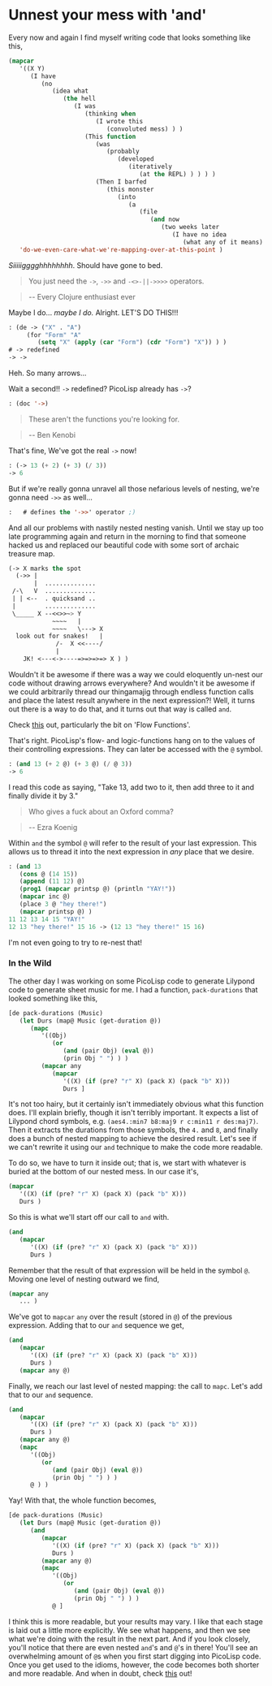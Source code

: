 # Unnest your mess with 'and'

Every now and again I find myself writing code that looks something like this,
```lisp
(mapcar 
   '((X Y)
      (I have
         (no
            (idea what 
               (the hell
                  (I was
                     (thinking when
                        (I wrote this 
                           (convoluted mess) ) )
                     (This function 
                        (was 
                           (probably 
                              (developed 
                                 (iteratively
                                    (at the REPL) ) ) ) )
                        (Then I barfed 
                           (this monster 
                              (into 
                                 (a 
                                    (file
                                       (and now
                                          (two weeks later
                                             (I have no idea
                                                (what any of it means) ) ) ) ) ) ) ) ) ) ) ) ) ) ) )
   'do-we-even-care-what-we're-mapping-over-at-this-point )
```

*Siiiiigggghhhhhhhh*. Should have gone to bed.

> You just need the `->`, `->>` and `-<>-||->>>>` operators.

> -- Every Clojure enthusiast ever

Maybe I do... *maybe I do.* Alright. LET'S DO THIS!!!
```lisp
: (de -> ("X" . "A")
     (for "Form" "A"
        (setq "X" (apply (car "Form") (cdr "Form") "X")) ) )
# -> redefined
-> ->
```

Heh. So many arrows...

Wait a second!! `->` redefined? PicoLisp already has `->`? 
```lisp
: (doc '->)
```

> These aren't the functions you're looking for.

> -- Ben Kenobi

That's fine, We've got the real `->` now!
```lisp
: (-> 13 (+ 2) (+ 3) (/ 3))
-> 6
```

But if we're really gonna unravel all those nefarious levels of nesting, we're gonna need `->>` as well...
```lisp
:   # defines the '->>' operator ;)
```

And all our problems with nastily nested nesting vanish. Until we stay up too late programming again and return in the morning to find that someone hacked us and replaced our beautiful code with some sort of archaic treasure map.
```lisp
(-> X marks the spot
  (->> |
       |  ..............
 /-\   V  ..............
 | | <--  . quicksand ..
 |        ..............
 \_____ X --<<>>~> Y
            ~~~~   |
            ~~~~   \---> X
  look out for snakes!   |             
             /-  X <<----/
             |
    JK! <---<->----=>=>=>=> X ) )
```

Wouldn't it be awesome if there was a way we could eloquently un-nest our code without drawing arrows everywhere? And wouldn't it be awesome if we could arbitrarily thread our thingamajig through endless function calls and place the latest result anywhere in the next expression?! Well, it turns out there is a way to do that, and it turns out that way is called `and`. 

Check [this](http://software-lab.de/doc/ref.html#atres) out, particularly the bit on 'Flow Functions'.

That's right. PicoLisp's flow- and logic-functions hang on to the values of their controlling expressions. They can later be accessed with the `@` symbol.

```lisp
: (and 13 (+ 2 @) (+ 3 @) (/ @ 3))
-> 6
```
I read this code as saying, "Take 13, add two to it, then add three to it and finally divide it by 3."

> Who gives a fuck about an Oxford comma?

> -- Ezra Koenig

Within `and` the symbol `@` will refer to the result of your last expression. This allows us to thread it into the next expression in *any* place that we desire.
```lisp
: (and 13 
   (cons @ (14 15)) 
   (append (11 12) @) 
   (prog1 (mapcar printsp @) (println "YAY!")) 
   (mapcar inc @) 
   (place 3 @ "hey there!") 
   (mapcar printsp @) )
11 12 13 14 15 "YAY!"
12 13 "hey there!" 15 16 -> (12 13 "hey there!" 15 16)
```

I'm not even going to try to re-nest that!

### In the Wild
The other day I was working on some PicoLisp code to generate Lilypond code to generate sheet music for me. I had a function, `pack-durations` that looked something like this,
```lisp
[de pack-durations (Music)
   (let Durs (map@ Music (get-duration @))
      (mapc
         '((Obj)
            (or 
               (and (pair Obj) (eval @))
               (prin Obj " ") ) )
         (mapcar any
            (mapcar 
               '((X) (if (pre? "r" X) (pack X) (pack "b" X)))
               Durs ]
```

It's not too hairy, but it certainly isn't immediately obvious what this function does. I'll explain briefly, though it isn't terribly important. It expects a list of Lilypond chord symbols, e.g. `(aes4.:min7 b8:maj9 r c:min11 r des:maj7)`. Then it extracts the durations from those symbols, the `4.` and `8`, and finally does a bunch of nested mapping to achieve the desired result. Let's see if we can't rewrite it using our `and` technique to make the code more readable.

To do so, we have to turn it inside out; that is, we start with whatever is buried at the bottom of our nested mess. In our case it's,
```lisp
(mapcar
   '((X) (if (pre? "r" X) (pack X) (pack "b" X)))
   Durs )
```
So this is what we'll start off our call to `and` with.
```lisp
(and
   (mapcar
      '((X) (if (pre? "r" X) (pack X) (pack "b" X)))
      Durs )
```
Remember that the result of that expression will be held in the symbol `@`. Moving one level of nesting outward we find,
```lisp
(mapcar any
   ... )
```
We've got to `mapcar` `any` over the result (stored in `@`) of the previous expression. Adding that to our `and` sequence we get,
```lisp
(and
   (mapcar 
      '((X) (if (pre? "r" X) (pack X) (pack "b" X)))
      Durs )
   (mapcar any @)
```
Finally, we reach our last level of nested mapping: the call to `mapc`. Let's add that to our `and` sequence.
```lisp
(and
   (mapcar 
      '((X) (if (pre? "r" X) (pack X) (pack "b" X)))
      Durs )
   (mapcar any @)
   (mapc
      '((Obj)
         (or
            (and (pair Obj) (eval @))
            (prin Obj " ") ) )
      @ ) )
```

Yay! With that, the whole function becomes,
```lisp
[de pack-durations (Music)
   (let Durs (map@ Music (get-duration @))
      (and
         (mapcar 
            '((X) (if (pre? "r" X) (pack X) (pack "b" X)))
            Durs )
         (mapcar any @)
         (mapc
            '((Obj)
               (or
                  (and (pair Obj) (eval @))
                  (prin Obj " ") ) )
            @ ] 
```

I think this is more readable, but your results may vary. I like that each stage is laid out a little more explicitly. We see what happens, and then we see what we're doing with the result in the next part. And if you look closely, you'll notice that there are even nested `and`'s and `@`'s in there! You'll see an overwhelming amount of `@`s when you first start digging into PicoLisp code. Once you get used to the idioms, however, the code becomes both shorter and more readable. And when in doubt, check [this](http://picolisp.com/wiki/?AtMark) out! 

